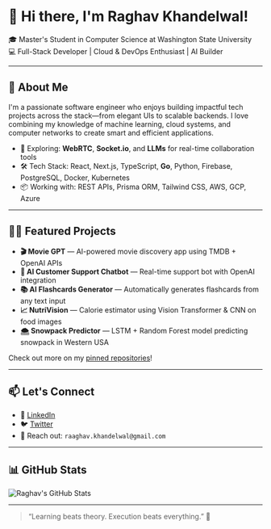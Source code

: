 # 👋 Hi there, I'm Raghav Khandelwal!

🎓 Master's Student in Computer Science at Washington State University  
💻 Full-Stack Developer | Cloud & DevOps Enthusiast | AI Builder  

---

## 🚀 About Me

I'm a passionate software engineer who enjoys building impactful tech projects across the stack—from elegant UIs to scalable backends. I love combining my knowledge of machine learning, cloud systems, and computer networks to create smart and efficient applications.

- 🧠 Exploring: **WebRTC**, **Socket.io**, and **LLMs** for real-time collaboration tools  
- 🛠️ Tech Stack: React, Next.js, TypeScript, **Go**, Python, Firebase, PostgreSQL, Docker, Kubernetes  
- 📦 Working with: REST APIs, Prisma ORM, Tailwind CSS, AWS, GCP, Azure

---

## 🧑‍💻 Featured Projects

- **🎬 Movie GPT** — AI-powered movie discovery app using TMDB + OpenAI APIs  
- **🤖 AI Customer Support Chatbot** — Real-time support bot with OpenAI integration  
- **📚 AI Flashcards Generator** — Automatically generates flashcards from any text input  
- **📈 NutriVision** — Calorie estimator using Vision Transformer & CNN on food images  
- **🌨️ Snowpack Predictor** — LSTM + Random Forest model predicting snowpack in Western USA

Check out more on my [pinned repositories](https://github.com/Raghav847?tab=repositories)!

---

## 📫 Let's Connect
- 💼 [LinkedIn](https://www.linkedin.com/in/raghav-k847/)
- 🐦 [Twitter](https://x.com/Raghav_847) 
- 📩 Reach out: `raaghav.khandelwal@gmail.com`

---

## 📊 GitHub Stats

![Raghav's GitHub Stats](https://github-readme-stats.vercel.app/api?username=Raghav847&show_icons=true&theme=radical)


---

> “Learning beats theory. Execution beats everything.” 🚀
